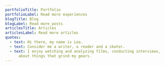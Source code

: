 ```yaml
---
portfolioTitle: Portfolio
portfolioLabel: Read more experiences
blogTitle: Blog
blogLabel: Read more posts
articlesTitle: Articles
articlesLabel: Read more articles
quotes:
  - text: Hi there, my name is Lea.
  - text: Consider me a writer, a reader and a skater.
  - text: I enjoy watching and analyzing films, conducting interviews, and writing
      about things that grind my gears.
---
```

